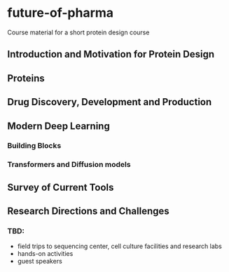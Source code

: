 # future-of-pharma
Course material for a short protein design course

## Introduction and Motivation for Protein Design
## Proteins
## Drug Discovery, Development and Production
## Modern Deep Learning
### Building Blocks
### Transformers and Diffusion models
## Survey of Current Tools
## Research Directions and Challenges

### TBD:
- field trips to sequencing center, cell culture facilities and research labs
- hands-on activities
- guest speakers
